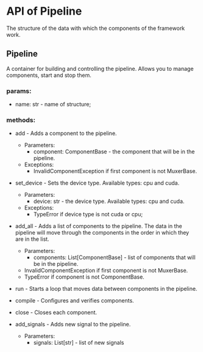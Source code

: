 # API of Pipeline

The structure of the data with which the components of the framework work.  

## Pipeline
A container for building and controlling the pipeline. Allows you to manage components, start and stop them.

### params:
* name: str - name of structure;

### methods:
* add - Adds a component to the pipeline.
  * Parameters:
    * component: ComponentBase - the component that will be in the pipeline.
  * Exceptions:
    * InvalidComponentException if first component is not MuxerBase.

* set_device -  Sets the device type. Available types: cpu and cuda.
  * Parameters: 
    * device: str - the device type. Available types: cpu and cuda.
  * Exceptions:
    * TypeError if device type is not cuda or cpu;

* add_all - Adds a list of components to the pipeline. The data in the pipeline will move through the components 
in the order in which they are in the list.
  * Parameters:
    * components: List[ComponentBase] - list of components that will be in the pipeline.
  * InvalidComponentException if first component is not MuxerBase.
  * TypeError if component is not ComponentBase.

* run - Starts a loop that moves data between components in the pipeline.

* compile - Configures and verifies components.

* close - Closes each component.

* add_signals - Adds new signal to the pipeline.
  * Parameters:
    * signals: List[str] - list of new signals
